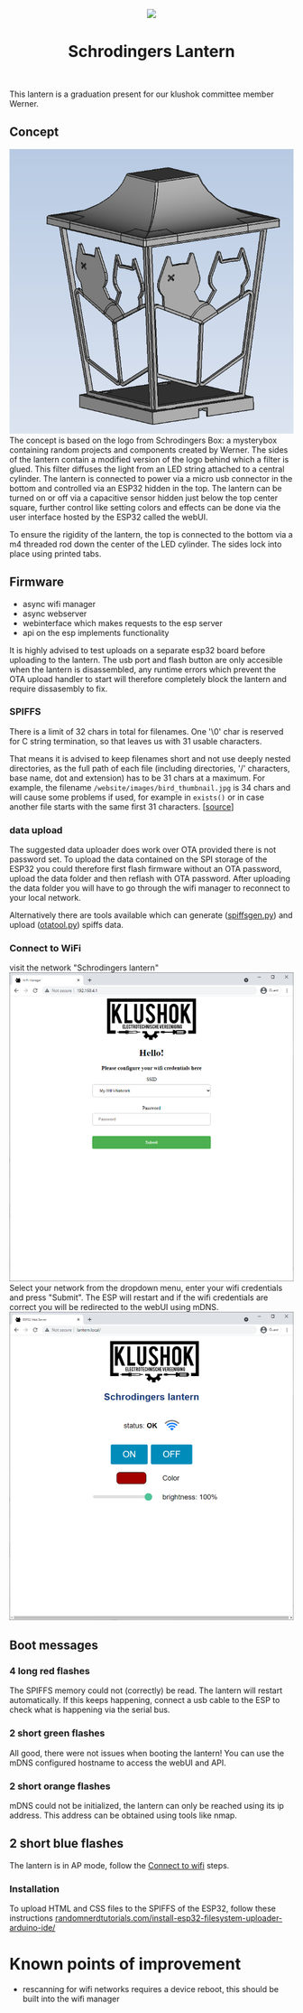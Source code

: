 <p align="center">
    <a href="https://klushok.etv.tudelft.nl" target="_blank">
        <img src="https://klushok.etv.tudelft.nl/img/klushok-logo.png" height="100px" >
    </a>
    <h1 align="center">Schrodingers Lantern</h1>
    <br>
</p>

This lantern is a graduation present for our klushok committee member Werner.


## Concept
![concept drawing](image/assembly.png)
The concept is based on the logo from Schrodingers Box: a mysterybox containing random projects and components created by Werner.
The sides of the lantern contain a modified version of the logo behind which a filter is glued. 
This filter diffuses the light from an LED string attached to a central cylinder.
The lantern is connected to power via a micro usb connector in the bottom and controlled via an ESP32 hidden in the top.
The lantern can be turned on or off via a capacitive sensor hidden just below the top center square, further control like setting colors and effects can be done via the user interface hosted by the ESP32 called the webUI.

To ensure the rigidity of the lantern, the top is connected to the bottom via a m4 threaded rod down the center of the LED cylinder.
The sides lock into place using printed tabs.

## Firmware

 - async wifi manager
 - async webserver
 - webinterface which makes requests to the esp server
 - api on the esp implements functionality

 It is highly advised to test uploads on a separate esp32 board before uploading to the lantern.
 The usb port and flash button are only accesible when the lantern is disassembled, any runtime errors which prevent the OTA upload handler to start will therefore completely block the lantern and require dissasembly to fix.

### SPIFFS
There is a limit of 32 chars in total for filenames. One '\0' char is reserved for C string termination, so that leaves us with 31 usable characters.

That means it is advised to keep filenames short and not use deeply nested directories, as the full path of each file (including directories, '/' characters, base name, dot and extension) has to be 31 chars at a maximum. For example, the filename `/website/images/bird_thumbnail.jpg` is 34 chars and will cause some problems if used, for example in `exists()` or in case another file starts with the same first 31 characters. [[source](https://arduino-esp8266.readthedocs.io/en/latest/filesystem.html)]

### data upload
The suggested data uploader does work over OTA provided there is not password set. To upload the data contained on the SPI storage of the ESP32 you could therefore first flash firmware without an OTA password, upload the data folder and then reflash with OTA password. After uploading the data folder you will have to go through the wifi manager to reconnect to your local network.

Alternatively there are tools available which can generate ([spiffsgen.py](https://github.com/espressif/esp-idf/blob/166c30e7b2ed1dcaae56179329540a862915208a/components/spiffs/spiffsgen.py)) and upload ([otatool.py](https://github.com/espressif/esp-idf/blob/166c30e/components/app_update/otatool.py)) spiffs data.


### Connect to WiFi

visit the network "Schrodingers lantern"
![](image/wifimanager.png)
Select your network from the dropdown menu, enter your wifi credentials and press "Submit". The ESP will restart and if the wifi credentials are correct you will be redirected to the webUI using mDNS.
![](image/webUI.png)

## Boot messages

### 4 long red flashes
The SPIFFS memory could not (correctly) be read. The lantern will restart automatically. If this keeps happening, connect a usb cable to the ESP to check what is happening via the serial bus.

### 2 short green flashes
All good, there were not issues when booting the lantern! You can use the mDNS configured hostname to access the webUI and API.

### 2 short orange flashes
mDNS could not be initialized, the lantern can only be reached using its ip address. This address can be obtained using tools like nmap.

## 2 short blue flashes
The lantern is in AP mode, follow the [Connect to wifi](#Connect-to-wifi) steps.

### Installation
To upload HTML and CSS files to the SPIFFS of the ESP32, follow these instructions [randomnerdtutorials.com/install-esp32-filesystem-uploader-arduino-ide/](https://randomnerdtutorials.com/install-esp32-filesystem-uploader-arduino-ide/)


# Known points of improvement
- rescanning for wifi networks requires a device reboot, this should be built into the wifi manager